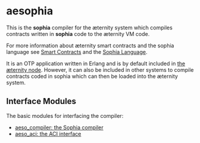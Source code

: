 # aesophia

This is the __sophia__ compiler for the æternity system which compiles contracts written in __sophia__ code to the æternity VM code.

For more information about æternity smart contracts and the sophia language see [Smart Contracts](https://github.com/aeternity/protocol/blob/master/contracts/contracts.md) and the [Sophia Language](https://github.com/aeternity/protocol/blob/master/contracts/sophia.md).

It is an OTP application written in Erlang and is by default included in
[the æternity node](https://github.com/aeternity/epoch). However, it can
also be included in other systems to compile contracts coded in sophia which
can then be loaded into the æternity system.

## Interface Modules

The basic modules for interfacing the compiler:

* [aeso_compiler: the Sophia compiler](./docs/aeso_compiler.md)
* [aeso_aci: the ACI interface](./docs/aeso_aci.md)
